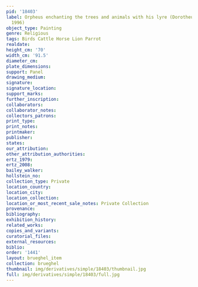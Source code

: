 ```yaml
---
pid: '18403'
label: Orpheus enchanting the trees and animals with his lyre (Dorotheum, Vienna,
  1996)
object_type: Painting
genre: Religious
tags: Birds Cattle Horse Lion Parrot
realdate: 
height_cm: '70'
width_cm: '91.5'
diameter_cm: 
plate_dimensions: 
support: Panel
drawing_medium: 
signature: 
signature_location: 
support_marks: 
further_inscription: 
collaborators: 
collaborator_notes: 
collectors_patrons: 
print_type: 
print_notes: 
printmaker: 
publisher: 
states: 
our_attribution: 
other_attribution_authorities: 
ertz_1979: 
ertz_2008: 
bailey_walker: 
hollstein_no: 
collection_type: Private
location_country: 
location_city: 
location_collection: 
location_or_most_recent_sale_notes: Private Collection
provenance: 
bibliography: 
exhibition_history: 
related_works: 
copies_and_variants: 
curatorial_files: 
external_resources: 
biblio: 
order: '1441'
layout: brueghel_item
collection: brueghel
thumbnail: img/derivatives/simple/18403/thumbnail.jpg
full: img/derivatives/simple/18403/full.jpg
---
```

